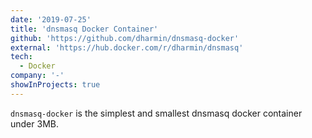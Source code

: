 ```yaml
---
date: '2019-07-25'
title: 'dnsmasq Docker Container'
github: 'https://github.com/dharmin/dnsmasq-docker'
external: 'https://hub.docker.com/r/dharmin/dnsmasq'
tech:
  - Docker
company: '-'
showInProjects: true
---
```


`dnsmasq-docker` is the simplest and smallest dnsmasq docker container under 3MB.

